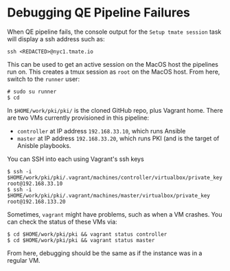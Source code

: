 # Debugging QE Pipeline Failures

When QE pipeline fails, the console output for the `Setup tmate session` task
will display a ssh address such as:

    ssh <REDACTED>@nyc1.tmate.io

This can be used to get an active session on the MacOS host the pipelines
run on. This creates a tmux session as `root` on the MacOS host. From
here, switch to the `runner` user:

    # sudo su runner
    $ cd

In `$HOME/work/pki/pki/` is the cloned GitHub repo, plus Vagrant home. There
are two VMs currently provisioned in this pipeline:

 - `controller` at IP address `192.168.33.10`, which runs Ansible
 - `master` at IP address `192.168.33.20`, which runs PKI (and is
   the target of Anisble playbooks.

You can SSH into each using Vagrant's ssh keys

    $ ssh -i $HOME/work/pki/pki/.vagrant/machines/controller/virtualbox/private_key root@192.168.33.10
    $ ssh -i $HOME/work/pki/pki/.vagrant/machines/master/virtualbox/private_key root@192.168.133.20

Sometimes, `vagrant` might have problems, such as when a VM crashes. You can
check the status of these VMs via:

    $ cd $HOME/work/pki/pki && vagrant status controller
    $ cd $HOME/work/pki/pki && vagrant status master

From here, debugging should be the same as if the instance was in a regular
VM.
